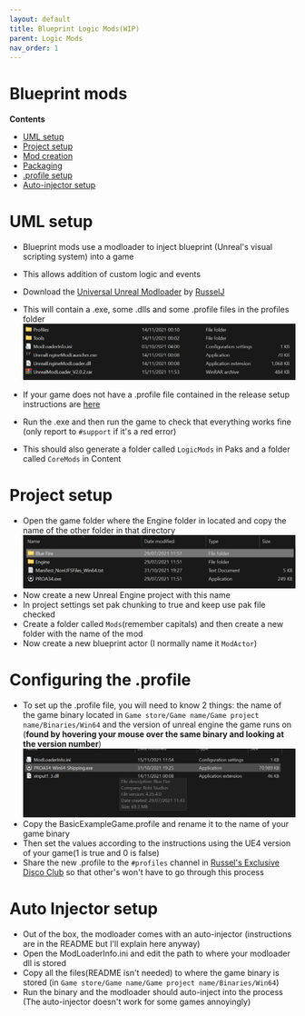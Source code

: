```yaml
---
layout: default
title: Blueprint Logic Mods(WIP)
parent: Logic Mods
nav_order: 1
---
```


# Blueprint mods
**Contents**

- [UML setup](./BluePrint.md#uml-setup)
- [Project setup](./BluePrint.md#project-setup)
- [Mod creation](./BluePrint.md#)
- [Packaging](./BluePrint.md#)
- [.profile setup](./BluePrint.md#configuring-the-profile)
- [Auto-injector setup](./BluePrint.md#auto-injector-setup)

# UML setup
- Blueprint mods use a modloader to inject blueprint (Unreal's visual scripting system) into a game
- This allows addition of custom logic and events

- Download the [Universal Unreal Modloader](https://github.com/RussellJerome/UnrealModLoader/releases/) by [RusselJ](https://github.com/RussellJerome)
- This will contain a .exe, some .dlls and some .profile files in the profiles folder
![](./Images/modloader.png)
- If your game does not have a .profile file contained in the release setup instructions are [here](./BluePrint.md#configuring-the-profile) 

- Run the .exe and then run the game to check that everything works fine (only report to `#support` if it's a red error)
- This should also generate a folder called `LogicMods` in Paks and a folder called `CoreMods` in Content

# Project setup
- Open the game folder where the Engine folder in located and copy the name of the other folder in that directory
![](./Images/projectname.png)
- Now create a new Unreal Engine project with this name
- In project settings set pak chunking to true and keep use pak file checked
- Create a folder called `Mods`(remember capitals) and then create a new folder with the name of the mod
- Now create a new blueprint actor (I normally name it `ModActor`)

# Configuring the .profile

- To set up the .profile file, you will need to know 2 things: the name of the game binary located in `Game store/Game name/Game project name/Binaries/Win64` and the version of unreal engine the game runs on 
(**found by hovering your mouse over the same binary and looking at the version number**)
![](./Images/version.png)
- Copy the BasicExampleGame.profile and rename it to the name of your game binary
- Then set the values according to the instructions using the UE4 version of your game(1 is true and 0 is false)
- Share the new .profile to the `#profiles` channel in [Russel's Exclusive Disco Club](https://discord.gg/ErTzBGtAUn) so that other's won't have to go through this process

# Auto Injector setup
- Out of the box, the modloader comes with an auto-injector (instructions are in the README but I'll explain here anyway)
- Open the ModLoaderInfo.ini and edit the path to where your modloader dll is stored
- Copy all the files(README isn't needed) to where the game binary is stored (in `Game store/Game name/Game project name/Binaries/Win64`)
- Run the binary and the modloader should auto-inject into the process (The auto-injector doesn't work for some games annoyingly)